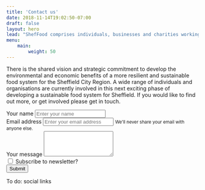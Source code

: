 ```yaml
---
title: 'Contact us'
date: 2018-11-14T19:02:50-07:00
draft: false
layout: hero
lead: "ShefFood comprises individuals, businesses and charities working to make food in Sheffield better."
menu: 
    main:
        weight: 50
---
```

There is the shared vision and strategic commitment to develop the environmental and economic benefits of a more resilient and sustainable food system for the Sheffield City Region. A wide range of individuals and organisations are currently involved in this next exciting phase of developing a sustainable food system for Sheffield. If you would like to find out more, or get involved please get in touch.

<form name="contact" method="POST" data-netlify="true" action="/pages/form_submitted">
  <div class="form-group">
    <label for="name"">Your name</label>
    <input type="text" required class="form-control" id="name" placeholder="Enter your name">
  </div>
  <div class="form-group">
    <label for="email">Email address</label>
    <input type="email" class="form-control" id="email" aria-describedby="emailHelp" placeholder="Enter your email address">
    <small id="emailHelp" class="form-text text-muted">We'll never share your email with anyone else.</small>
  </div>
  <div class="form-group">
    <label for="message">Your message</label>
    <textarea class="form-control" id="message" rows="4"></textarea>
  </div>
  <div class="form-group form-check">
    <input type="checkbox" class="form-check-input" id="add_to_newsletter">
    <label class="form-check-label" for="add_to_newsletter">Subscribe to newsletter?</label>
  </div>
  <button type="submit" class="btn btn-primary">Submit</button>
</form>

To do: social links